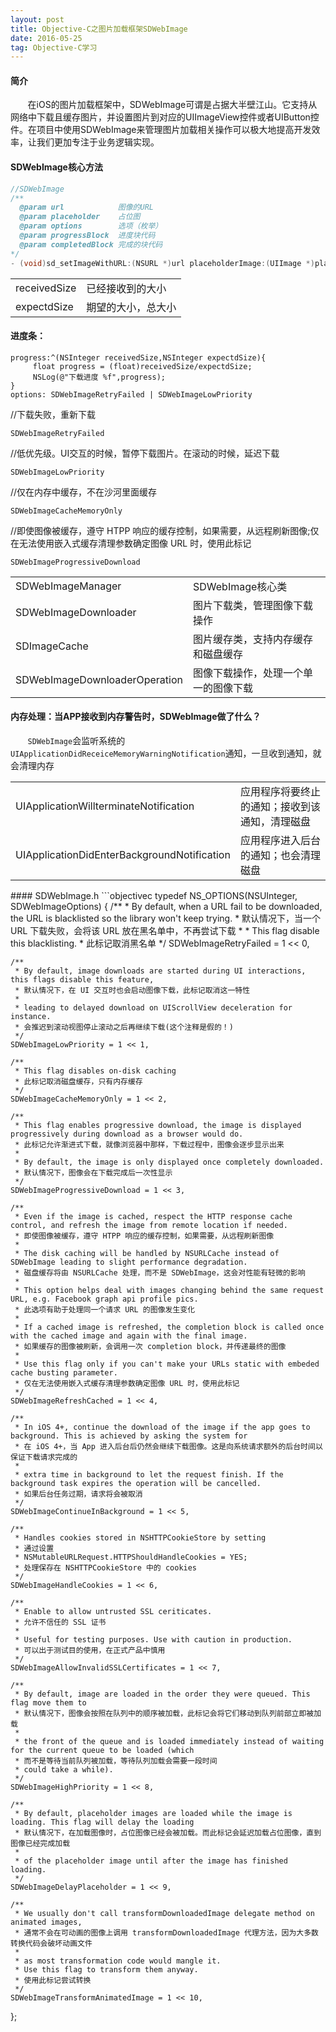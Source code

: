 ```yaml
---
layout: post
title: Objective-C之图片加载框架SDWebImage
date: 2016-05-25
tag: Objective-C学习
---
```


#### 简介
&#160; &#160; &#160; &#160;在iOS的图片加载框架中，SDWebImage可谓是占据大半壁江山。它支持从网络中下载且缓存图片，并设置图片到对应的UIImageView控件或者UIButton控件。在项目中使用SDWebImage来管理图片加载相关操作可以极大地提高开发效率，让我们更加专注于业务逻辑实现。
#### SDWebImage核心方法
```objectivec
//SDWebImage
/**
  @param url            图像的URL
  @param placeholder    占位图
  @param options        选项（枚举）
  @param progressBlock  进度块代码
  @param completedBlock 完成的块代码
*/
- (void)sd_setImageWithURL:(NSURL *)url placeholderImage:(UIImage *)placeholder options:(SDWebImageOptions)options progress:(SDWebImageDownLoaderProgressBlock)progressBlock completed:(SDWebImageCompletionBlocak)completedBlock;
```
<table class="table table-bordered table-striped table-condensed">
    <tr>
        <td>receivedSize </td>
    <td>已经接收到的大小</td>
    </tr>
    <tr>
        <td>expectdSize  </td>
    <td>期望的大小，总大小</td>
    </tr>
</table>



#### 进度条：
```
progress:^(NSInteger receivedSize,NSInteger expectdSize){
     float progress = (float)receivedSize/expectdSize;
     NSLog(@"下载进度 %f",progress);
}
options: SDWebImageRetryFailed | SDWebImageLowPriority 
```

//下载失败，重新下载
```
SDWebImageRetryFailed
```
//低优先级。UI交互的时候，暂停下载图片。在滚动的时候，延迟下载
```
SDWebImageLowPriority
```
//仅在内存中缓存，不在沙河里面缓存
```
SDWebImageCacheMemoryOnly
```
//即使图像被缓存，遵守 HTPP 响应的缓存控制，如果需要，从远程刷新图像;仅在无法使用嵌入式缓存清理参数确定图像 URL 时，使用此标记
```
SDWebImageProgressiveDownload
```

<table class="table table-bordered table-striped table-condensed">
    <tr>
        <td>SDWebImageManager</td>
    <td>SDWebImage核心类</td>
    </tr>
    <tr>
        <td>SDWebImageDownloader </td>
    <td>图片下载类，管理图像下载操作</td>
    </tr>
     <tr>
        <td>SDImageCache </td>
    <td>图片缓存类，支持内存缓存和磁盘缓存</td>
    </tr>
     <tr>
        <td>SDWebImageDownloaderOperation </td>
    <td>图像下载操作，处理一个单一的图像下载</td>
    </tr>
</table>
 





#### 内存处理：当APP接收到内存警告时，SDWebImage做了什么？
&#160; &#160; &#160; &#160;`SDWebImage`会监听系统的`UIApplicationDidReceiceMemoryWarningNotification`通知，一旦收到通知，就会清理内存
<table class="table table-bordered table-striped table-condensed">
    <tr>
        <td>UIApplicationWillterminateNotification </td>
    <td>应用程序将要终止的通知；接收到该通知，清理磁盘</td>
    </tr>
    <tr>
        <td>UIApplicationDidEnterBackgroundNotification </td>
    <td>应用程序进入后台的通知；也会清理磁盘</td>
    </tr>
</table>
#### SDWebImage.h
```objectivec
typedef NS_OPTIONS(NSUInteger, SDWebImageOptions) {
    /**
     * By default, when a URL fail to be downloaded, the URL is blacklisted so the library won't keep trying.
     * 默认情况下，当一个 URL 下载失败，会将该 URL 放在黑名单中，不再尝试下载
     *
     * This flag disable this blacklisting.
     * 此标记取消黑名单
     */
    SDWebImageRetryFailed = 1 << 0,
    
    /**
     * By default, image downloads are started during UI interactions, this flags disable this feature,
     * 默认情况下，在 UI 交互时也会启动图像下载，此标记取消这一特性
     *
     * leading to delayed download on UIScrollView deceleration for instance.
     * 会推迟到滚动视图停止滚动之后再继续下载(这个注释是假的！)
     */
    SDWebImageLowPriority = 1 << 1,
    
    /**
     * This flag disables on-disk caching
     * 此标记取消磁盘缓存，只有内存缓存
     */
    SDWebImageCacheMemoryOnly = 1 << 2,
    
    /**
     * This flag enables progressive download, the image is displayed progressively during download as a browser would do.
     * 此标记允许渐进式下载，就像浏览器中那样，下载过程中，图像会逐步显示出来
     *
     * By default, the image is only displayed once completely downloaded.
     * 默认情况下，图像会在下载完成后一次性显示
     */
    SDWebImageProgressiveDownload = 1 << 3,
    
    /**
     * Even if the image is cached, respect the HTTP response cache control, and refresh the image from remote location if needed.
     * 即使图像被缓存，遵守 HTPP 响应的缓存控制，如果需要，从远程刷新图像
     *
     * The disk caching will be handled by NSURLCache instead of SDWebImage leading to slight performance degradation.
     * 磁盘缓存将由 NSURLCache 处理，而不是 SDWebImage，这会对性能有轻微的影响
     *
     * This option helps deal with images changing behind the same request URL, e.g. Facebook graph api profile pics.
     * 此选项有助于处理同一个请求 URL 的图像发生变化
     *
     * If a cached image is refreshed, the completion block is called once with the cached image and again with the final image.
     * 如果缓存的图像被刷新，会调用一次 completion block，并传递最终的图像
     *
     * Use this flag only if you can't make your URLs static with embeded cache busting parameter.
     * 仅在无法使用嵌入式缓存清理参数确定图像 URL 时，使用此标记
     */
    SDWebImageRefreshCached = 1 << 4,
    
    /**
     * In iOS 4+, continue the download of the image if the app goes to background. This is achieved by asking the system for
     * 在 iOS 4+，当 App 进入后台后仍然会继续下载图像。这是向系统请求额外的后台时间以保证下载请求完成的
     *
     * extra time in background to let the request finish. If the background task expires the operation will be cancelled.
     * 如果后台任务过期，请求将会被取消
     */
    SDWebImageContinueInBackground = 1 << 5,
    
    /**
     * Handles cookies stored in NSHTTPCookieStore by setting
     * 通过设置
     * NSMutableURLRequest.HTTPShouldHandleCookies = YES;
     * 处理保存在 NSHTTPCookieStore 中的 cookies
     */
    SDWebImageHandleCookies = 1 << 6,
    
    /**
     * Enable to allow untrusted SSL ceriticates.
     * 允许不信任的 SSL 证书
     *
     * Useful for testing purposes. Use with caution in production.
     * 可以出于测试目的使用，在正式产品中慎用
     */
    SDWebImageAllowInvalidSSLCertificates = 1 << 7,
    
    /**
     * By default, image are loaded in the order they were queued. This flag move them to
     * 默认情况下，图像会按照在队列中的顺序被加载，此标记会将它们移动到队列前部立即被加载
     *
     * the front of the queue and is loaded immediately instead of waiting for the current queue to be loaded (which
     * 而不是等待当前队列被加载，等待队列加载会需要一段时间
     * could take a while).
     */
    SDWebImageHighPriority = 1 << 8,
    
    /**
     * By default, placeholder images are loaded while the image is loading. This flag will delay the loading
     * 默认情况下，在加载图像时，占位图像已经会被加载。而此标记会延迟加载占位图像，直到图像已经完成加载
     *
     * of the placeholder image until after the image has finished loading.
     */
    SDWebImageDelayPlaceholder = 1 << 9,
    
    /**
     * We usually don't call transformDownloadedImage delegate method on animated images,
     * 通常不会在可动画的图像上调用 transformDownloadedImage 代理方法，因为大多数转换代码会破坏动画文件
     *
     * as most transformation code would mangle it.
     * Use this flag to transform them anyway.
     * 使用此标记尝试转换
     */
    SDWebImageTransformAnimatedImage = 1 << 10,
};
```

